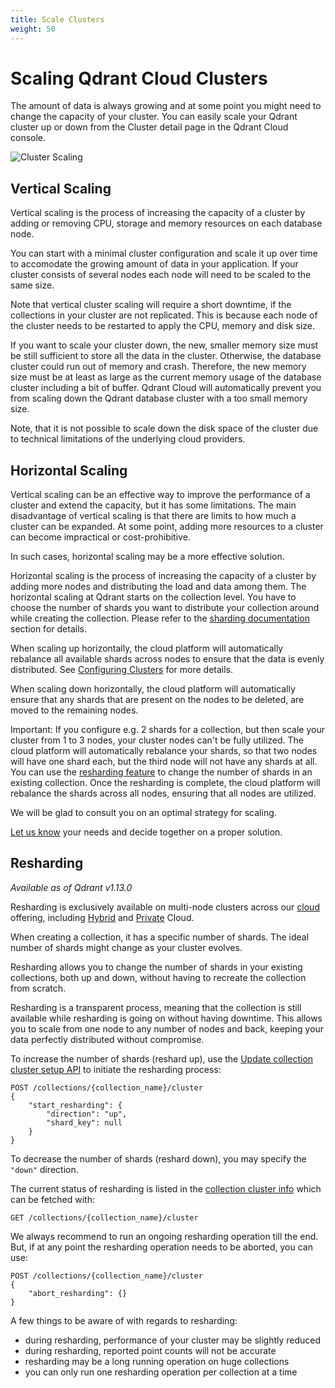 ```yaml
---
title: Scale Clusters
weight: 50
---
```


# Scaling Qdrant Cloud Clusters

The amount of data is always growing and at some point you might need to change the capacity of your cluster. You can easily scale your Qdrant cluster up or down from the Cluster detail page in the Qdrant Cloud console.

![Cluster Scaling](/documentation/cloud/cluster-scaling.png)

## Vertical Scaling

Vertical scaling is the process of increasing the capacity of a cluster by adding or removing CPU, storage and memory resources on each database node.

You can start with a minimal cluster configuration and scale it up over time to accomodate the growing amount of data in your application. If your cluster consists of several nodes each node will need to be scaled to the same size. 

Note that vertical cluster scaling will require a short downtime, if the collections in your cluster are not replicated. This is because each node of the cluster needs to be restarted to apply the CPU, memory and disk size.

If you want to scale your cluster down, the new, smaller memory size must be still sufficient to store all the data in the cluster. Otherwise, the database cluster could run out of memory and crash. Therefore, the new memory size must be at least as large as the current memory usage of the database cluster including a bit of buffer. Qdrant Cloud will automatically prevent you from scaling down the Qdrant database cluster with a too small memory size.

Note, that it is not possible to scale down the disk space of the cluster due to technical limitations of the underlying cloud providers.

## Horizontal Scaling

Vertical scaling can be an effective way to improve the performance of a cluster and extend the capacity, but it has some limitations. The main disadvantage of vertical scaling is that there are limits to how much a cluster can be expanded. At some point, adding more resources to a cluster can become impractical or cost-prohibitive.

In such cases, horizontal scaling may be a more effective solution.

Horizontal scaling is the process of increasing the capacity of a cluster by adding more nodes and distributing the load and data among them. The horizontal scaling at Qdrant starts on the collection level. You have to choose the number of shards you want to distribute your collection around while creating the collection.  Please refer to the [sharding documentation](/documentation/guides/distributed_deployment/#sharding) section for details.

When scaling up horizontally, the cloud platform will automatically rebalance all available shards across nodes to ensure that the data is evenly distributed. See [Configuring Clusters](/documentation/cloud/configure-cluster/#shard-rebalancing) for more details.

When scaling down horizontally, the cloud platform will automatically ensure that any shards that are present on the nodes to be deleted, are moved to the remaining nodes.

Important: If you configure e.g. 2 shards for a collection, but then scale your cluster from 1 to 3 nodes, your cluster nodes can't be fully utilized. The cloud platform will automatically rebalance your shards, so that two nodes will have one shard each, but the third node will not have any shards at all. You can use the [resharding feature](/documentation/cloud/cluster-scaling/#resharding) to change the number of shards in an existing collection. Once the resharding is complete, the cloud platform will rebalance the shards across all nodes, ensuring that all nodes are utilized.

We will be glad to consult you on an optimal strategy for scaling.

[Let us know](/documentation/support/) your needs and decide together on a proper solution.

## Resharding

*Available as of Qdrant v1.13.0*

<aside role="status">Resharding is exclusively available on multi-node clusters across our <a href="/documentation/cloud-intro/">cloud</a> offering, including <a href="/documentation/hybrid-cloud/">Hybrid</a> and <a href="/documentation/private-cloud/">Private</a> Cloud.</aside>

When creating a collection, it has a specific number of shards. The ideal number of shards might change as your cluster evolves.

Resharding allows you to change the number of shards in your existing collections, both up and down, without having to recreate the collection from scratch.

Resharding is a transparent process, meaning that the collection is still available while resharding is going on without having downtime. This allows you to scale from one node to any number of nodes and back, keeping your data perfectly distributed without compromise.

To increase the number of shards (reshard up), use the [Update collection cluster setup API](https://api.qdrant.tech/master/api-reference/distributed/update-collection-cluster) to initiate the resharding process:

```http
POST /collections/{collection_name}/cluster
{
    "start_resharding": {
        "direction": "up",
        "shard_key": null
    }
}
```

To decrease the number of shards (reshard down), you may specify the `"down"` direction.

The current status of resharding is listed in the [collection cluster info](https://api.qdrant.tech/v-1-12-x/api-reference/distributed/collection-cluster-info) which can be fetched with:

```http
GET /collections/{collection_name}/cluster
```

We always recommend to run an ongoing resharding operation till the end. But, if at any point the resharding operation needs to be aborted, you can use:

```http
POST /collections/{collection_name}/cluster
{
    "abort_resharding": {}
}
```

A few things to be aware of with regards to resharding:

- during resharding, performance of your cluster may be slightly reduced
- during resharding, reported point counts will not be accurate
- resharding may be a long running operation on huge collections
- you can only run one resharding operation per collection at a time
